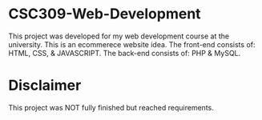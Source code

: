 # CSC309-Web-Development
This project was developed for my web development course at the university. This is an ecommerece website idea.
The front-end consists of: HTML, CSS, & JAVASCRIPT.
The back-end consists of: PHP & MySQL.

# Disclaimer
This project was NOT fully finished but reached requirements.
